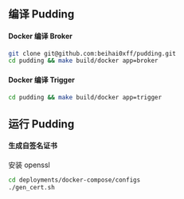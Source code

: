 ## 编译 Pudding

#### Docker 编译 Broker

```bash
git clone git@github.com:beihai0xff/pudding.git
cd pudding && make build/docker app=broker
```

#### Docker 编译 Trigger

```bash
cd pudding && make build/docker app=trigger
```



## 运行 Pudding

#### 生成自签名证书
安装 openssl

```bash
cd deployments/docker-compose/configs
./gen_cert.sh
```
